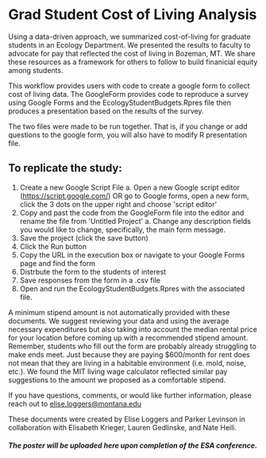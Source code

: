 # Grad Student Cost of Living Analysis 

Using a data-driven approach, we summarized cost-of-living for graduate students in an Ecology Department. We presented the results to faculty to advocate for pay that reflected the cost of living in Bozeman, MT. We share these resources as a framework for others to follow to build finanicial equity among students. 

This workflow provides users with code to create a google form to collect cost of living data. The GoogleForm provides code to reproduce a survey using Google Forms and the EcologyStudentBudgets.Rpres file then produces a presentation based on the results of the survey. 

The two files were made to be run together. That is, if you change or add questions to the google form, you will also have to modify R presentation file. 

## To replicate the study: 
  1) Create a new Google Script File
       a. Open a new Google script editor (https://script.google.com/) OR go to Google forms, open a new form, click the 3 dots on the upper right and choose 'script editor'
  2) Copy and past the code from the GoogleForm file into the editor and rename the file from 'Untitled Project'
       a. Change any description fields you would like to change, specifically, the main form message. 
  3) Save the project (click the save button)
  4) Click the Run button
  5) Copy the URL in the execution box or navigate to your Google Forms page and find the form
  6) Distrbute the form to the students of interest
  7) Save responses from the form in a .csv file
  8) Open and run the EcologyStudentBudgets.Rpres with the associated file.

A minimum stipend amount is not automatically provided with these documents. We suggest reviewing your data and using the average necessary expenditures but also taking into account the median rental price for your location before coming up with a recommended stipend amount. Remember, students who fill out the form are probably already struggling to make ends meet. Just because they are paying $600/month for rent does not mean that they are living in a habitable environment (i.e. mold, noise, etc.). We found the MIT living wage calculator reflected similar pay suggestions to the amount we proposed as a comfortable stipend. 

If you have questions, comments, or would like further information, please reach out to elise.loggers@montana.edu

These documents were created by Elise Loggers and Parker Levinson in collaboration with Elisabeth Krieger, Lauren Gedlinske, and Nate Heili.   

##### The poster will be uploaded here upon completion of the ESA conference. 
